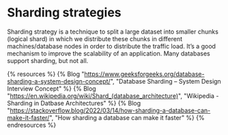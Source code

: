 # Sharding strategies

Sharding strategy is a technique to split a large dataset into smaller chunks (logical shard) in which we distribute these chunks in different machines/database nodes in order to distribute the traffic load. It’s a good mechanism to improve the scalability of an application. Many databases support sharding, but not all.

{% resources %}
  {% Blog "https://www.geeksforgeeks.org/database-sharding-a-system-design-concept/", "Database Sharding – System Design Interview Concept" %}
  {% Blog "https://en.wikipedia.org/wiki/Shard_(database_architecture)", "Wikipedia - Sharding in Datbase Architectures" %}
  {% Blog "https://stackoverflow.blog/2022/03/14/how-sharding-a-database-can-make-it-faster/", "How sharding a database can make it faster" %}
{% endresources %}
